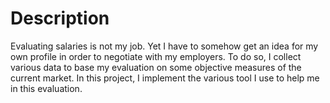 # Description

Evaluating salaries is not my job. Yet I have to somehow get an idea for my own profile in order to negotiate with my employers. To do so, I collect various data to base my evaluation on some objective measures of the current market. In this project, I implement the various tool I use to help me in this evaluation.
